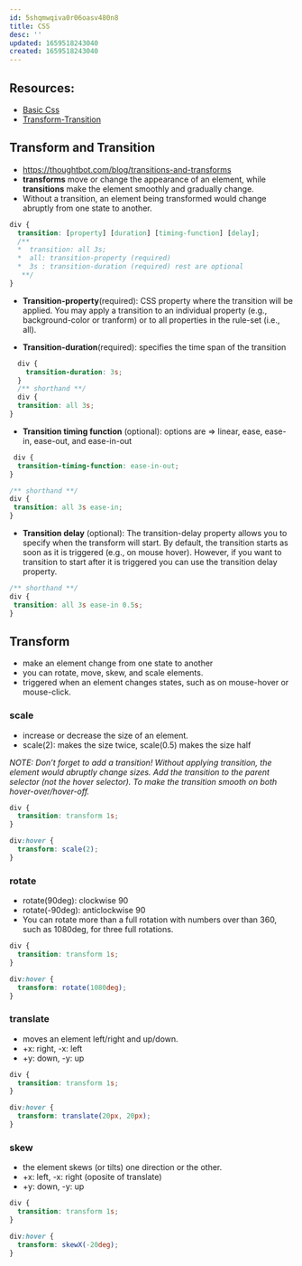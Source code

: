 ```yaml
---
id: 5shqmwqiva0r06oasv480n8
title: CSS
desc: ''
updated: 1659518243040
created: 1659518243040
---
```


## Resources:
- [Basic Css](https://www.freecodecamp.org/learn/responsive-web-design/basic-css/)
- [Transform-Transition](https://thoughtbot.com/blog/transitions-and-transforms)

## Transform and Transition
- https://thoughtbot.com/blog/transitions-and-transforms
- **transforms** move or change the appearance of an element, while **transitions** make the element smoothly and gradually change.
- Without a transition, an element being transformed would change abruptly from one state to another.

```css
div {
  transition: [property] [duration] [timing-function] [delay];
  /**
  *  transition: all 3s; 
  *  all: transition-property (required)
  *  3s : transition-duration (required) rest are optional
   **/
}
```
- **Transition-property**(required): CSS property where the transition will be applied. You may apply a transition to an individual property (e.g., background-color or tranform) or to all properties in the rule-set (i.e., all).

- **Transition-duration**(required): specifies the time span of the transition

```css
  div {
    transition-duration: 3s;
  }
  /** shorthand **/
  div {
  transition: all 3s;
}
```

- **Transition timing function** (optional): 
 options are => linear, ease, ease-in, ease-out, and ease-in-out
```css
 div {
  transition-timing-function: ease-in-out;
}

/** shorthand **/
div {
 transition: all 3s ease-in;
}
```

- **Transition delay** (optional): 
The transition-delay property allows you to specify when the transform will start. By default, the transition starts as soon as it is triggered (e.g., on mouse hover). However, if you want to transition to start after it is triggered you can use the transition delay property.

```css
/** shorthand **/
div {
 transition: all 3s ease-in 0.5s;
}

```

## Transform

- make an element change from one state to another
- you can rotate, move, skew, and scale elements. 
-  triggered when an element changes states, such as on mouse-hover or mouse-click.

### scale
- increase or decrease the size of an element.
- scale(2): makes the size twice, scale(0.5) makes the size half

_NOTE: Don’t forget to add a transition! Without applying transition, the element would abruptly change sizes. Add the transition to the parent selector (not the hover selector). To make the transition smooth on both hover-over/hover-off._
```css
div {
  transition: transform 1s;
}

div:hover {
  transform: scale(2);
}
```
### rotate

- rotate(90deg): clockwise 90
- rotate(-90deg): anticlockwise 90
- You can rotate more than a full rotation with numbers over than 360, such as 1080deg, for three full rotations.

```css
div {
  transition: transform 1s;
}

div:hover {
  transform: rotate(1080deg);
}
```

### translate
- moves an element left/right and up/down.
- +x: right, -x: left
- +y: down, -y: up

```css
div {
  transition: transform 1s;
}

div:hover {
  transform: translate(20px, 20px);
}
```

### skew
- the element skews (or tilts) one direction or the other.
- +x: left, -x: right (oposite of translate)
- +y: down, -y: up

```css
div {
  transition: transform 1s;
}

div:hover {
  transform: skewX(-20deg);
}
```